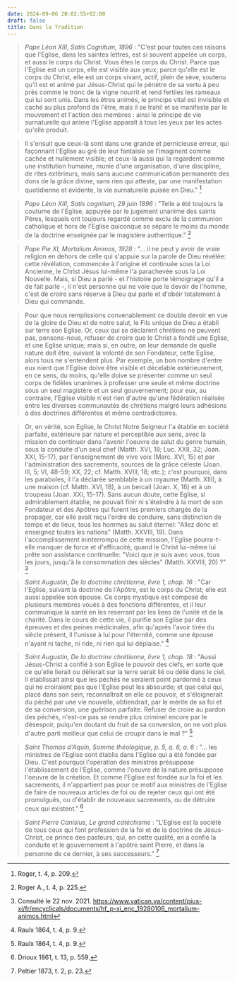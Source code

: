 ```yaml
---
date: 2024-09-06 20:02:55+02:00
draft: false
title: Dans la Tradition
---
```





> *Pape Léon XIII, Satis Cognitum, 1896* : "C'est pour toutes ces raisons que l'Eglise, dans les saintes lettres, est si souvent appelée un corps, et aussi le corps du Christ. Vous êtes le corps du Christ. Parce que l'Eglise est un corps, elle est visible aux yeux; parce qu'elle est le corps du Christ, elle est un corps vivant, actif, plein de sève, soutenu qu'il est et animé par Jésus-Christ qui le pénètre de sa vertu à peu près comme le tronc de la vigne nourrit et rend fertiles les rameaux qui lui sont unis. Dans les êtres animés, le principe vital est invisible et caché au plus profond de l'être, mais il se trahi! et se manifeste par le mouvement et l'action des membres : ainsi le principe de vie surnaturelle qui anime l'Eglise apparaît à tous les yeux par les actes qu'elle produit. 

> Il s'ensuit que ceux-là sont dans une grande et pernicieuse erreur, qui façonnant l'Eglise au gré de leur fantaisie se l'imaginent comme cachée et nullement visible; et ceux-là aussi qui la regardent comme une institution humaine, munie d'une organisation, d'une discipline, de rites extérieurs, mais sans aucune communication permanente des dons de la grâce divine, sans rien qui atteste, par une manifestation quotidienne et évidente, la vie surnaturelle puisée en Dieu." [^1]
[^1]: Roger, t. 4, p. 209. 

> *Pape Léon XIII, Satis cognitum, 29 juin 1896* : "Telle a été toujours la coutume de l'Eglise, appuyée par le jugement unanime des saints Pères, lesquels ont toujours regardé comme exclu de la communion catholique et hors de l'Eglise quiconque se sépare le moins du monde de la doctrine enseignée par le magistère authentique." [^2]

[^2]: Roger A., t. 4, p. 225. 

> *Pape Pie XI, Mortalium Animos, 1928* : "... il ne peut y avoir de vraie religion en dehors de celle qui s'appuie sur la parole de Dieu révélée: cette révélation, commencée à l'origine et continuée sous la Loi Ancienne, le Christ Jésus lui-même l'a parachevée sous la Loi Nouvelle. Mais, si Dieu a parlé - et l'histoire porte témoignage qu'il a de fait parlé -, il n'est personne qui ne voie que le devoir de l'homme, c'est de croire sans réserve à Dieu qui parle et d'obéir totalement à Dieu qui commande.

> Pour que nous remplissions convenablement ce double devoir en vue de la gloire de Dieu et de notre salut, le Fils unique de Dieu a établi sur terre son Eglise. Or, ceux qui se déclarent chrétiens ne peuvent pas, pensons-nous, refuser de croire que le Christ a fondé une Eglise, et une Eglise unique; mais si, en outre, on leur demande de quelle nature doit être, suivant la volonté de son Fondateur, cette Eglise, alors tous ne s'entendent plus. Par exemple, un bon nombre d'entre eux nient que l'Eglise doive être visible et décelable extérieurement, en ce sens, du moins, qu'elle doive se présenter comme un seul corps de fidèles unanimes à professer une seule et même doctrine sous un seul magistère et un seul gouvernement; pour eux, au contraire, l'Eglise visible n'est rien d'autre qu'une fédération réalisée entre les diverses communautés de chrétiens malgré leurs adhésions à des doctrines différentes et même contradictoires.

> Or, en vérité, son Eglise, le Christ Notre Seigneur l'a établie en société parfaite, extérieure par nature et perceptible aux sens, avec la mission de continuer dans l'avenir l'oeuvre de salut du genre humain, sous la conduite d'un seul chef (Matth. XVI, 18; Luc. XXII, 32; Joan. XXI, 15-17), par l'enseignement de vive voix (Marc. XVI, 15) et par l'administration des sacrements, sources de la grâce céleste (Joan. III, 5; VI, 48-59; XX, 22; cf. Matth. XVIII, 18; etc.); c'est pourquoi, dans les paraboles, il l'a déclarée semblable à un royaume (Matth. XIII), à une maison (cf. Matth. XVI, 18), à un bercail (Joan. X, 16) et à un troupeau (Joan. XXI, 15-17). Sans aucun doute, cette Eglise, si admirablement établie, ne pouvait finir ni s'éteindre à la mort de son Fondateur et des Apôtres qui furent les premiers chargés de la propager, car elle avait reçu l'ordre de conduire, sans distinction de temps et de lieux, tous les hommes au salut éternel: "Allez donc et enseignez toutes les nations" (Matth. XXVIII, 19). Dans l'accomplissement ininterrompu de cette mission, l'Eglise pourra-t-elle manquer de force et d'efficacité, quand le Christ lui-même lui prête son assistance continuelle: "Voici que je suis avec vous, tous les jours, jusqu'à la consommation des siècles" (Matth. XXVIII, 20) ?" [^3]

[^3]: Consulté le 22 nov. 2021. https://www.vatican.va/content/pius-xi/fr/encyclicals/documents/hf_p-xi_enc_19280106_mortalium-animos.html

> *Saint Augustin, De la doctrine chrétienne, livre 1, chap. 16* :  "Car l'Eglise, suivant la doctrine de l'Apôtre, est le corps du Christ; elle est aussi appelée son épouse. Ce corps mystique est composé de plusieurs membres voués à des fonctions différentes, et il leur communique la santé en les reserrant par les liens de l'unité et de la charité. Dans le cours de cette vie, il purifie son Eglise par des épreuves et des peines médicinales, afin qu'après l'avoir tirée du siècle présent, il l'unisse à lui pour l'éternité, comme une épouse n'ayant ni tache, ni ride, ni rien qui lui déplaise." [^4]

[^4]: Raulx 1864, t. 4, p. 9.

> *Saint Augustin, De la doctrine chrétienne, livre 1, chap. 18* :  "Aussi Jésus-Christ a confié à son Eglise le pouvoir des clefs, en sorte que ce qu'elle lierait ou délierait sur la terre serait lié ou délié dans le ciel. Il établissait ainsi que les péchés ne seraient point pardonné à ceux qui ne croiraient pas que l'Eglise peut les absourde; et que celui qui, placé dans son sein, reconnaîtrait en elle ce pouvoir, et s'éloignerait du péché par une vie nouvelle, obtiendrait, par le mérite de sa foi et de sa conversion, une guérison parfaite. Refuser de croire au pardon des péchés, n'est-ce pas se rendre plus criminel encore par le désespoir, puiqu'en doutant du fruit de sa conversion, on ne voit plus d'autre parti meilleur que celui de croupir dans le mal ?" [^5]

[^5]: Raulx 1864, t. 4, p. 9.

> *Saint Thomas d'Aquin, Somme théologique, p. 5, q. 6, a. 6* : "... les ministres de l'Eglise sont établis dans l'Eglise qui a été fondée par Dieu. C'est pourquoi l'opération des ministres présuppose l'établissement de l'Eglise, comme l'oeuvre de la nature présuppose l'oeuvre de la création. Et comme l'Eglise est fondée sur la foi et les sacrements, il n'appartient pas pour ce motif aux ministres de l'Eglise de faire de nouveaux articles de foi ou de rejeter ceux qui ont été promulgués, ou d'établir de nouveaux sacrements, ou de détruire ceux qui existent." [^6]

[^6]: Drioux 1861, t. 13, p. 559.

> *Saint Pierre Canisius, Le grand catéchisme* : "L'Eglise est la société de tous ceux qui font profession de la foi et de la doctrine de Jésus-Christ, ce prince des pasteurs, qui, en cette qualité, en a confié la conduite et le gouvernement à l'apôtre saint Pierre, et dans la personne de ce dernier, à ses successeurs." [^7]

[^7]: Peltier 1873, t. 2, p. 23.

